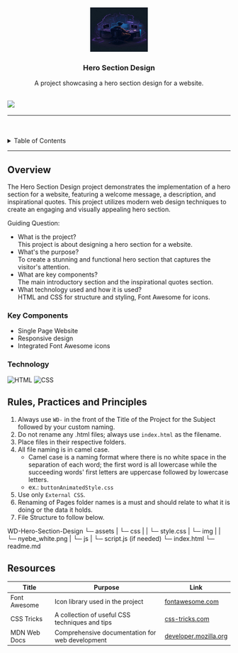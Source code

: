 <a name="readme-top">

<br/>

<br />
<div align="center">
  <a href="https://github.com/your-github-username/">
    <img src="./assets/img/logo.jpg" alt="logo" width="130" height="100">
  </a>
  <h3 align="center">Hero Section Design</h3>
</div>
<div align="center">
  A project showcasing a hero section design for a website.
</div>

<br />

![](https://visit-counter.vercel.app/counter.png?page=your-github-username/WD-Hero-Section-Design)

---

<br />
<br />

<details>
  <summary>Table of Contents</summary>
  <ol>
    <li>
      <a href="#overview">Overview</a>
      <ol>
        <li>
          <a href="#key-components">Key Components</a>
        </li>
        <li>
          <a href="#technology">Technology</a>
        </li>
      </ol>
    </li>
    <li>
      <a href="#rules-practices-and-principles">Rules, Practices and Principles</a>
    </li>
    <li>
      <a href="#resources">Resources</a>
    </li>
  </ol>
</details>

---

## Overview

The Hero Section Design project demonstrates the implementation of a hero section for a website, featuring a welcome message, a description, and inspirational quotes. This project utilizes modern web design techniques to create an engaging and visually appealing hero section.

Guiding Question:
- What is the project?  
  This project is about designing a hero section for a website.
- What's the purpose?  
  To create a stunning and functional hero section that captures the visitor's attention.
- What are key components?  
  The main introductory section and the inspirational quotes section.
- What technology used and how it is used?  
  HTML and CSS for structure and styling, Font Awesome for icons.

### Key Components
- Single Page Website
- Responsive design
- Integrated Font Awesome icons

### Technology
![HTML](https://img.shields.io/badge/HTML-E34F26?style=for-the-badge&logo=html5&logoColor=white)
![CSS](https://img.shields.io/badge/CSS-1572B6?style=for-the-badge&logo=css3&logoColor=white)

## Rules, Practices and Principles
1. Always use `WD-` in the front of the Title of the Project for the Subject followed by your custom naming.
2. Do not rename any .html files; always use `index.html` as the filename.
3. Place files in their respective folders.
4. All file naming is in camel case.
   - Camel case is a naming format where there is no white space in the separation of each word; the first word is all lowercase while the succeeding words' first letters are uppercase followed by lowercase letters.
   - ex.: `buttonAnimatedStyle.css`
5. Use only `External CSS`.
6. Renaming of Pages folder names is a must and should relate to what it is doing or the data it holds.
7. File Structure to follow below.

WD-Hero-Section-Design
└─ assets
| └─ css
| | └─ style.css
| └─ img
| | └─ nyebe_white.png
| └─ js
| └─ script.js (if needed)
└─ index.html
└─ readme.md


## Resources

| Title | Purpose | Link |
|-|-|-|
| Font Awesome | Icon library used in the project | [fontawesome.com](https://fontawesome.com) |
| CSS Tricks | A collection of useful CSS techniques and tips | [css-tricks.com](https://css-tricks.com) |
| MDN Web Docs | Comprehensive documentation for web development | [developer.mozilla.org](https://developer.mozilla.org) |
